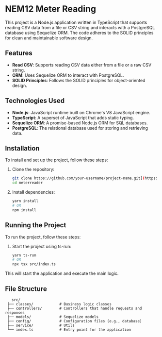 # NEM12 Meter Reading

This project is a Node.js application written in TypeScript that supports reading CSV data from a file or CSV string and interacts with a PostgreSQL database using Sequelize ORM. The code adheres to the SOLID principles for clean and maintainable software design.

## Features

- **Read CSV**: Supports reading CSV data either from a file or a raw CSV string.
- **ORM**: Uses Sequelize ORM to interact with PostgreSQL.
- **SOLID Principles**: Follows the SOLID principles for object-oriented design.

## Technologies Used

- **Node.js**: JavaScript runtime built on Chrome's V8 JavaScript engine.
- **TypeScript**: A superset of JavaScript that adds static typing.
- **Sequelize ORM**: A promise-based Node.js ORM for SQL databases.
- **PostgreSQL**: The relational database used for storing and retrieving data.

## Installation

To install and set up the project, follow these steps:

1. Clone the repository:
   ```bash
   git clone https://github.com/your-username/project-name.git](https://github.com/Kenneth95Lo/meterreader.git
   cd meterreader

2. Install dependencies:
   ```bash
   yarn install
   # OR
   npm install

## Running the Project

To run the project, follow these steps:

1.	Start the project using ts-run:
    ```bash
    yarn ts-run
    # OR
    npx tsx src/index.ts
    
This will start the application and execute the main logic.

## File Structure
```
   src/
 ├── classes/            # Business logic classes
 ├── controllers/        # Controllers that handle requests and responses
 ├── models/             # Sequelize models
 ├── config/             # Configuration files (e.g., database)
 ├── service/            # Utils
 └── index.ts            # Entry point for the application
